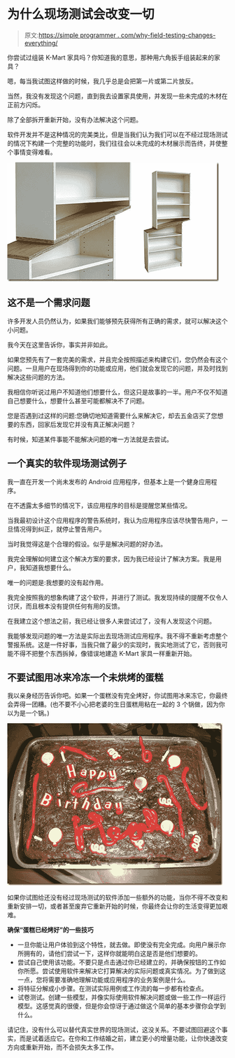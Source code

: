 # 为什么现场测试会改变一切

> 原文:[https://simple programmer . com/why-field-testing-changes-everything/](https://simpleprogrammer.com/why-field-testing-changes-everything/)

你尝试过组装 K-Mart 家具吗？你知道我的意思，那种用六角扳手组装起来的家具？

嗯，每当我试图这样做的时候，我几乎总是会把第一片或第二片放反。

当然，我没有发现这个问题，直到我去设置家具使用，并发现一些未完成的木材在正前方闪烁。

除了全部拆开重新开始，没有办法解决这个问题。

软件开发并不是这种情况的完美类比，但是当我们认为我们可以在不经过现场测试的情况下构建一个完整的功能时，我们往往会以未完成的木材展示而告终，并使整个事情变得难看。



![crazy-bookshelf-2](img/501a60d38bc228f035529943cfb825c1.png "crazy-bookshelf-2")



## 这不是一个需求问题

许多开发人员仍然认为，如果我们能够预先获得所有正确的需求，就可以解决这个小问题。

我今天在这里告诉你，事实并非如此。

如果您预先有了一套完美的需求，并且完全按照描述来构建它们，您仍然会有这个问题。一旦用户在现场得到你的功能或应用，他们就会发现它的问题，并及时找到解决这些问题的方法。

我相信你听说过用户不知道他们想要什么，但这只是故事的一半。用户不仅不知道自己想要什么，想要什么甚至可能都解决不了问题。

您是否遇到过这样的问题:您确切地知道需要什么来解决它，却去五金店买了您想要的东西，回家后发现它并没有真正解决问题？

有时候，知道某件事能不能解决问题的唯一方法就是去尝试。

## 一个真实的软件现场测试例子

我一直在开发一个尚未发布的 Android 应用程序，但基本上是一个健身应用程序。

在不透露太多细节的情况下，该应用程序的目标是提醒您某些情况。

当我最初设计这个应用程序的警告系统时，我认为应用程序应该尽快警告用户，一旦情况得到纠正，就停止警告用户。

当时我觉得这是个合理的假设。似乎是解决问题的好办法。

我完全理解如何建立这个解决方案的要求，因为我已经设计了解决方案。我是用户，我知道我想要什么。

唯一的问题是:我想要的没有起作用。

我完全按照我的想象构建了这个软件，并进行了测试。我发现持续的提醒不仅令人讨厌，而且根本没有提供任何有用的反馈。

在我建立这个想法之前，我已经让很多人来尝试过了，没有人发现这个问题。

我能够发现问题的唯一方法是实际出去现场测试应用程序。我不得不重新考虑整个警报系统。这是一件好事，当我只做了最少的实现时，我实地测试了它，否则我可能不得不把整个东西拆掉，像错误地建造 K-Mart 家具一样重新开始。

## 不要试图用冰来冷冻一个未烘烤的蛋糕

我以亲身经历告诉你吧。如果一个蛋糕没有完全烤好，你试图用冰来冻它，你最终会弄得一团糟。(也不要不小心把老婆的生日蛋糕用粘在一起的 3 个锅做，因为你以为是一个锅。)



![DSCN2581](img/07cb4dd0b2147e1460e6d40985dcc434.png "DSCN2581")



如果你试图给还没有经过现场测试的软件添加一些额外的功能，当你不得不改变和重新安排一切，或者甚至废弃它重新开始的时候，你最终会让你的生活变得更加艰难。

**确保“蛋糕已经烤好”的一些技巧**

*   一旦你能让用户体验到这个特性，就去做。即使没有完全完成。向用户展示你所拥有的，请他们尝试一下，这样你就能明白这是否是他们想要的。
*   尝试自己使用该功能。不要只是点击通过你已经建立的，并确保按钮的工作如你所愿。尝试使用软件来解决它打算解决的实际问题或真实情况。为了做到这一点，您将需要准确地理解功能或应用程序的业务案例是什么。
*   将特征分解成小步骤。在测试实际用例或工作流的每一步都有检查点。
*   试卷测试。创建一些模型，并像实际使用软件解决问题或做一些工作一样运行模型。这感觉真的很傻，但是你会惊讶于通过做这个简单的基本步骤你会学到什么。

请记住，没有什么可以替代真实世界的现场测试，这没关系。不要试图回避这个事实，而是试着适应它。在你和工作结婚之前，建立更小的增量功能，让你快速改变方向或重新开始，而不会损失太多工作。